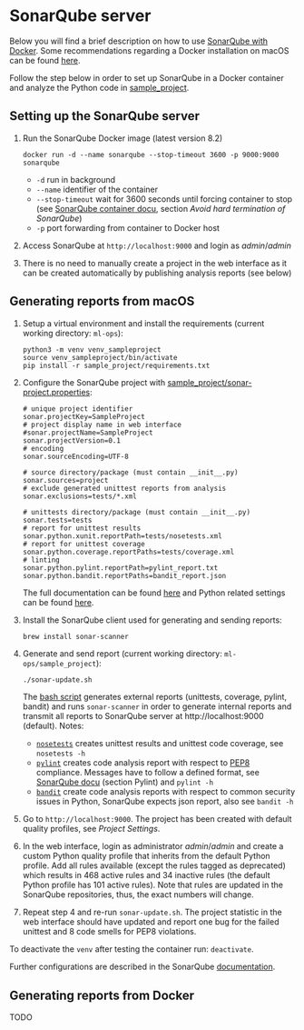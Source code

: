 # SonarQube server

Below you will find a brief description on how to use [SonarQube with Docker](https://hub.docker.com/_/sonarqube/). 
Some recommendations regarding a Docker installation on macOS can be found [here](../README.md).

Follow the step below in order to set up SonarQube in a Docker container and analyze the Python code in [sample_project](../sample_project).

## Setting up the SonarQube server

1. Run the SonarQube Docker image (latest version 8.2)
   ```
   docker run -d --name sonarqube --stop-timeout 3600 -p 9000:9000 sonarqube
   ```

   - `-d` run in background
   - `--name` identifier of the container
   - `--stop-timeout` wait for 3600 seconds until forcing container to stop (see [SonarQube container docu](https://hub.docker.com/_/sonarqube/), section *Avoid hard termination of SonarQube*)
   - `-p` port forwarding from container to Docker host

  2. Access SonarQube at `http://localhost:9000` and login as *admin*/*admin*
  3. There is no need to manually create a project in the web interface as it can be created automatically by publishing analysis reports (see below)

## Generating reports from macOS

 1. Setup a virtual environment and install the requirements (current working directory: `ml-ops`):
    ```
    python3 -m venv venv_sampleproject
    source venv_sampleproject/bin/activate
    pip install -r sample_project/requirements.txt
    ```

 2. Configure the SonarQube project with [sample_project/sonar-project.properties](../sample_project/sonar-project.properties):
    ```
    # unique project identifier
    sonar.projectKey=SampleProject
    # project display name in web interface
    #sonar.projectName=SampleProject	
    sonar.projectVersion=0.1
    # encoding
    sonar.sourceEncoding=UTF-8
    
    # source directory/package (must contain __init__.py) 
    sonar.sources=project
    # exclude generated unittest reports from analysis
    sonar.exclusions=tests/*.xml
    
    # unittests directory/package (must contain __init__.py)
    sonar.tests=tests
    # report for unittest results
    sonar.python.xunit.reportPath=tests/nosetests.xml
    # report for unittest coverage
    sonar.python.coverage.reportPaths=tests/coverage.xml
    # linting
    sonar.python.pylint.reportPath=pylint_report.txt
    sonar.python.bandit.reportPaths=bandit_report.json
     ```
    
    The full documentation can be found [here](https://docs.sonarqube.org/latest/analysis/analysis-parameters/) and Python related settings can be found [here](https://docs.sonarqube.org/latest/analysis/coverage/).

 3. Install the SonarQube client used for generating and sending reports:    
    ```
    brew install sonar-scanner
    ```
4. Generate and send report (current working directory: `ml-ops/sample_project`):
   ```bash
   ./sonar-update.sh
   ```
   The [bash script](../sample_project/sonar-update.sh) generates external reports (unittests, coverage, pylint, bandit) and runs `sonar-scanner` in order to generate internal reports and transmit all reports to SonarQube server at http://localhost:9000 (default).
   Notes: 
    - [`nosetests`](https://nose.readthedocs.io/en/latest/usage.html) creates unittest results and unittest code coverage, see `nosetests -h`
    - [`pylint`](https://www.pylint.org) creates code analysis report with respect to [PEP8](https://www.python.org/dev/peps/pep-0008/) compliance.
      Messages have to follow a defined format, see [SonarQube docu](https://docs.sonarqube.org/latest/analysis/languages/python/) (section Pylint) and `pylint -h`
    - [`bandit`](https://pypi.org/project/bandit/) create code analysis reports with respect to common security issues in Python, SonarQube expects json report, also see `bandit -h`

5. Go to `http://localhost:9000`. The project has been created with default quality profiles, see *Project Settings*.
6. In the web interface, login as administrator *admin*/*admin* and create a custom Python quality profile that inherits from the default Python profile. Add all rules available (except the rules tagged as deprecated) which results in 468 active rules and 34 inactive rules (the default Python profile has 101 active rules). Note that rules are updated in the SonarQube repositories, thus, the exact numbers will change.   
7. Repeat step 4 and re-run `sonar-update.sh`. The project statistic in the web interface should have updated and report one bug for the failed unittest and 8 code smells for PEP8 violations.

To deactivate the `venv` after testing the container run: `deactivate`.

Further configurations are described in the SonarQube [documentation](https://docs.sonarqube.org/latest/).

## Generating reports from Docker

TODO


